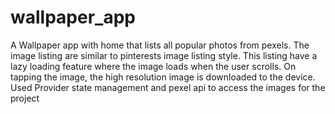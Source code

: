 # wallpaper_app

A Wallpaper app with home that lists all popular photos from pexels. The image listing are similar to pinterests image listing style. This listing have a lazy loading feature where the image loads when the user scrolls.
On tapping the image, the high resolution image is downloaded to the device.
Used Provider state management  and pexel api to access the images for the project



